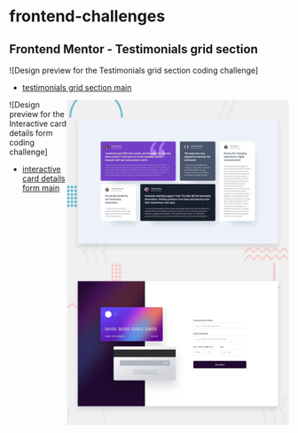 # frontend-challenges

## Frontend Mentor - Testimonials grid section

![Design preview for the Testimonials grid section coding challenge]
* <a href="https://mahmoud-elbasiony.github.io/frontend-challenges/testimonials-grid-section-main/">testimonials grid section main</a>
<img align="right" src="./testimonials-grid-section-main/design/desktop-preview.jpg" width="400"/>
















![Design preview for the Interactive card details form coding challenge]
* <a href="https://mahmoud-elbasiony.github.io/frontend-challenges/interactive-card-details-form-main/">interactive card details form main</a>
<img align="right" src="./interactive-card-details-form-main/design/desktop-preview.jpg" width="400"/>




